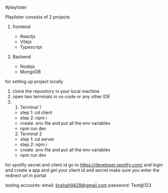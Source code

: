 #playlister

Playlister consists of 2 projects

1. frontend

   - Reactjs
   - Vitejs
   - Typescript

2. Backend
   - Nodejs
   - MongoDB

for setting up project locally

1. clone the repository in your local machine
2. open two terminals in vs-code or any other IDE
3. 1. Terminal 1
   - step 1: cd client
   - step 2: npm i
   - create .env file and put all the env variables
   - npm run dev
   2. Terminal 2
   - step 1: cd server
   - step 2: npm i
   - create .env file and put all the env variables
   - npm run dev

for spotify secret and client id go to https://developer.spotify.com/ and login and create a app and get your client id and secret make sure you enter the redirect url in portal

testing accounts:
email: knshah9429@gmail.com
password: Test@123
